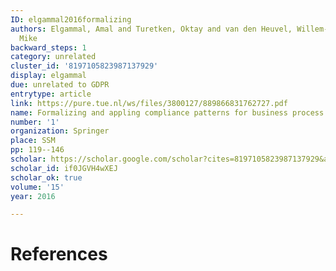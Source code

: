 ```yaml
---
ID: elgammal2016formalizing
authors: Elgammal, Amal and Turetken, Oktay and van den Heuvel, Willem-Jan and Papazoglou,
  Mike
backward_steps: 1
category: unrelated
cluster_id: '8197105823987137929'
display: elgammal
due: unrelated to GDPR
entrytype: article
link: https://pure.tue.nl/ws/files/3800127/889866831762727.pdf
name: Formalizing and appling compliance patterns for business process compliance
number: '1'
organization: Springer
place: SSM
pp: 119--146
scholar: https://scholar.google.com/scholar?cites=8197105823987137929&as_sdt=2005&sciodt=0,5&hl=en
scholar_id: if0JGVH4wXEJ
scholar_ok: true
volume: '15'
year: 2016

---
```


# References

